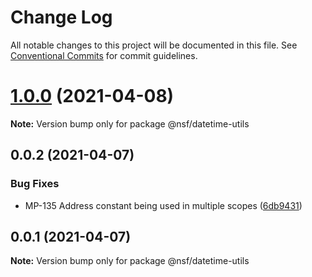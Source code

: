 # Change Log

All notable changes to this project will be documented in this file.
See [Conventional Commits](https://conventionalcommits.org) for commit guidelines.

# [1.0.0](https://bitbucket.nsf.gov/scm/nsf-fe/utility-library/compare/@nsf/datetime-utils@0.0.2...@nsf/datetime-utils@1.0.0) (2021-04-08)

**Note:** Version bump only for package @nsf/datetime-utils





## 0.0.2 (2021-04-07)


### Bug Fixes

* MP-135 Address constant being used in multiple scopes ([6db9431](https://bitbucket.nsf.gov/scm/nsf-fe/utility-library/commits/6db94311c42091c5f3d567a5cfd380e6715b3a83))





## 0.0.1 (2021-04-07)

**Note:** Version bump only for package @nsf/datetime-utils
